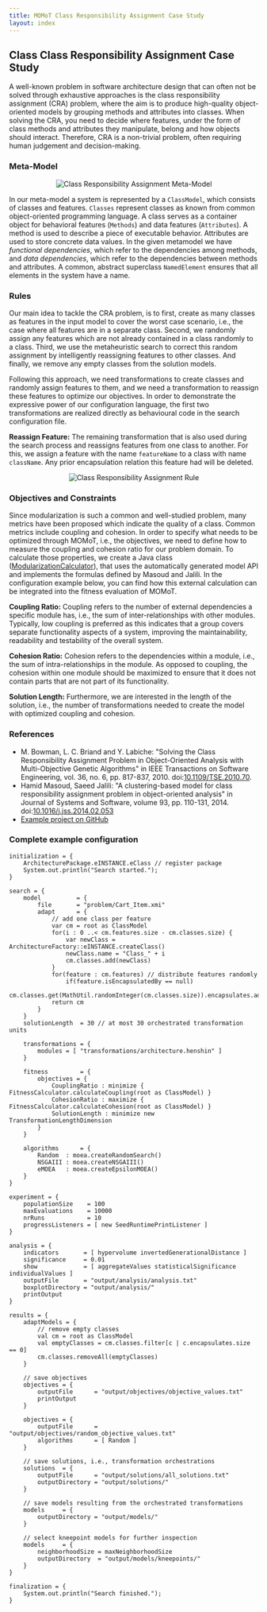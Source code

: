 ```yaml
---
title: MOMoT Class Responsibility Assignment Case Study
layout: index
---
```


## Class Class Responsibility Assignment Case Study
A well-known problem in software architecture design that can often not be solved through exhaustive approaches is the class responsibility assignment (CRA) problem, where the aim is to produce high-quality object-oriented models by grouping methods and attributes into classes.
When solving the CRA, you need to decide where features, under the form of class methods and attributes they manipulate, belong and how objects should interact.
Therefore, CRA is a non-trivial problem, often requiring human judgement and decision-making.

### Meta-Model
<div style="text-align:center">
<img src="http://martin-fleck.github.io/momot/images/casestudy/class_responsibility_assignment/cra_metamodel.svg" alt="Class Responsibility Assignment Meta-Model" />
</div>

In our meta-model a system is represented by a ``ClassModel``, which consists of classes and features. 
``Classes`` represent classes as known from common object-oriented programming language. 
A class serves as a container object for behavioral features (``Methods``) and data features (``Attributes``).
A method is used to describe a piece of executable behavior. 
Attributes are used to store concrete data values.
In the given metamodel we have *functional dependencies*, which refer to the dependencies among methods, and *data dependencies*, which refer to the dependencies between methods and attributes.
A common, abstract superclass ``NamedElement`` ensures that all elements in the system have a name.

### Rules

Our main idea to tackle the CRA problem, is to first, create as many classes as features in the input model to cover the worst case scenario, i.e., the case where all features are in a separate class. 
Second, we randomly assign any features which are not already contained in a class randomly to a class.
Third, we use the metaheuristic search to correct this random assignment by intelligently reassigning features to other classes.
And finally, we remove any empty classes from the solution models.

Following this approach, we need transformations to create classes and randomly assign features to them, and we need a transformation to reassign these features to optimize our objectives.
In order to demonstrate the expressive power of our configuration language, the first two transformations are realized directly as behavioural code in the search configuration file.

**Reassign Feature:**
The remaining transformation that is also used during the search process and reassigns features from one class to another.
For this, we assign a feature with the name ``featureName`` to a class with name ``className``.
Any prior encapsulation relation this feature had will be deleted.

<div style="text-align:center">
<img src="http://martin-fleck.github.io/momot/images/casestudy/class_responsibility-assignment/cra_rules.svg" alt="Class Responsibility Assignment Rule" />
</div>

### Objectives and Constraints
Since modularization is such a common and well-studied problem, many metrics have been proposed which indicate the quality of a class.
Common metrics include coupling and cohesion.
In order to specify what needs to be optimized through MOMoT, i.e., the objectives, we need to define how to measure the coupling and cohesion ratio for our problem domain.
To calculate those properties, we create a Java class ([ModularizationCalculator](https://github.com/martin-fleck/momot/blob/master/projects/icmt.tool.momot.demo/src/icmt/tool/momot/demo/FitnessCalculator.java)), that uses the automatically generated model API and implements the formulas defined by Masoud and Jalili.
In the configuration example below, you can find how this external calculation can be integrated into the fitness evaluation of MOMoT.

**Coupling Ratio:**
Coupling refers to the number of external dependencies a specific module has, i.e., the sum of inter-relationships with other modules.
Typically, low coupling is preferred as this indicates that a group covers separate functionality aspects of a system, improving the maintainability, readability and testability of the overall system.

**Cohesion Ratio:**
Cohesion refers to the dependencies within a module, i.e., the sum of intra-relationships in the module.
As opposed to coupling, the cohesion within one module should be maximized to ensure that it does not contain parts that are not part of its functionality.

**Solution Length:**
Furthermore, we are interested in the length of the solution, i.e., the number of transformations needed to create the model with optimized coupling and cohesion.

### References
* M. Bowman, L. C. Briand and Y. Labiche: "Solving the Class Responsibility Assignment Problem in Object-Oriented Analysis with Multi-Objective Genetic Algorithms" in IEEE Transactions on Software Engineering, vol. 36, no. 6, pp. 817-837, 2010. doi:[10.1109/TSE.2010.70](http://dx.doi.org/10.1109/TSE.2010.70).
* Hamid Masoud, Saeed Jalili: "A clustering-based model for class responsibility assignment problem in object-oriented analysis" in Journal of Systems and Software, volume 93, pp. 110-131, 2014. doi:[10.1016/j.jss.2014.02.053](http://dx.doi.org/10.1016/j.jss.2014.02.053)
* [Example project on GitHub](https://github.com/martin-fleck/momot/tree/master/projects/icmt.tool.momot.demo)


### Complete example configuration
```
initialization = {
	ArchitecturePackage.eINSTANCE.eClass // register package
	System.out.println("Search started.");
}

search = {
	model          = {
		file       = "problem/Cart_Item.xmi"
		adapt      = {
			// add one class per feature
			var cm = root as ClassModel
			for(i : 0 ..< cm.features.size - cm.classes.size) {
				var newClass = ArchitectureFactory::eINSTANCE.createClass()
				newClass.name = "Class_" + i
				cm.classes.add(newClass)
			}
			for(feature : cm.features) // distribute features randomly
				if(feature.isEncapsulatedBy == null)
					cm.classes.get(MathUtil.randomInteger(cm.classes.size)).encapsulates.add(feature)
			return cm
		}
	}
	solutionLength  = 30 // at most 30 orchestrated transformation units

	transformations = {
		modules = [ "transformations/architecture.henshin" ]
	}

	fitness         = {
		objectives = {
			CouplingRatio : minimize { FitnessCalculator.calculateCoupling(root as ClassModel) }
			CohesionRatio : maximize { FitnessCalculator.calculateCohesion(root as ClassModel) }
			SolutionLength : minimize new TransformationLengthDimension
		}
	}

	algorithms      = {
		Random  : moea.createRandomSearch()
		NSGAIII : moea.createNSGAIII()
		eMOEA   : moea.createEpsilonMOEA()
	}
}

experiment = {
	populationSize    = 100
	maxEvaluations    = 10000
	nrRuns            = 10
	progressListeners = [ new SeedRuntimePrintListener ]
}

analysis = {
	indicators       = [ hypervolume invertedGenerationalDistance ]
	significance     = 0.01
	show             = [ aggregateValues statisticalSignificance individualValues ]
	outputFile       = "output/analysis/analysis.txt"
	boxplotDirectory = "output/analysis/"
	printOutput
}

results = {
	adaptModels = {
		// remove empty classes 
		val cm = root as ClassModel
		val emptyClasses = cm.classes.filter[c | c.encapsulates.size == 0]
		cm.classes.removeAll(emptyClasses)
	}
	
	// save objectives
	objectives = {
		outputFile      = "output/objectives/objective_values.txt"
		printOutput
	}
	
	objectives = {
		outputFile      = "output/objectives/random_objective_values.txt"
		algorithms      = [ Random ]
	}

	// save solutions, i.e., transformation orchestrations
	solutions  = {
		outputFile      = "output/solutions/all_solutions.txt"
		outputDirectory = "output/solutions/"
	}

	// save models resulting from the orchestrated transformations
	models     = {
		outputDirectory = "output/models/"
	}
	
	// select kneepoint models for further inspection
	models     = {
		neighborhoodSize = maxNeighborhoodSize
		outputDirectory  = "output/models/kneepoints/"
	}
}

finalization = {
	System.out.println("Search finished.");
}
```
